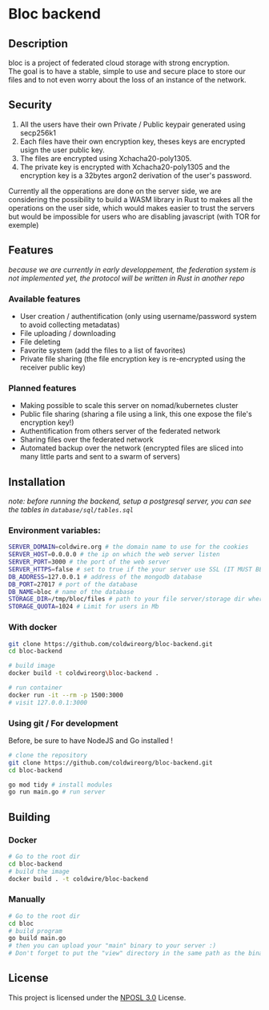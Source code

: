# Bloc backend
## Description

bloc is a project of federated cloud storage with strong encryption.<br>
The goal is to have a stable, simple to use and secure place to store our files and to not even worry about the loss of an instance of the network.

## Security

1. All the users have their own Private / Public keypair generated using secp256k1
2. Each files have their own encryption key, theses keys are encrypted usign the user public key.
3. The files are encrypted using Xchacha20-poly1305.
4. The private key is encrypted with Xchacha20-poly1305 and the encryption key is a 32bytes argon2 derivation of the user's password.

Currently all the opperations are done on the server side, we are considering the possibility to build a WASM library in Rust to makes all the operations on the user side, which would makes easier to trust the servers but would be impossible for users who are disabling javascript (with TOR for exemple)

## Features
*because we are currently in early developpement, the federation system is not implemented yet, the protocol will be written in Rust in another repo*

### Available features
- User creation / authentification (only using username/password system to avoid collecting metadatas)
- File uploading / downloading
- File deleting
- Favorite system (add the files to a list of favorites)
- Private file sharing (the file encryption key is re-encrypted using the receiver public key)

### Planned features
- Making possible to scale this server on nomad/kubernetes cluster 
- Public file sharing (sharing a file using a link, this one expose the file's encryption key!)
- Authentification from others server of the federated network
- Sharing files over the federated network
- Automated backup over the network (encrypted files are sliced into many little parts and sent to a swarm of servers)

## Installation

*note: before running the backend, setup a postgresql server, you can see the tables in `database/sql/tables.sql`*

### Environment variables:
```sh
SERVER_DOMAIN=coldwire.org # the domain name to use for the cookies 
SERVER_HOST=0.0.0.0 # the ip on which the web server listen
SERVER_PORT=3000 # the port of the web server
SERVER_HTTPS=false # set to true if the your server use SSL (IT MUST BE ACTIVATED IN PRODUCTION)
DB_ADDRESS=127.0.0.1 # address of the mongodb database
DB_PORT=27017 # port of the database
DB_NAME=bloc # name of the database
STORAGE_DIR=/tmp/bloc/files # path to your file server/storage dir where all the files will be put
STORAGE_QUOTA=1024 # Limit for users in Mb
```

### With docker
```sh
git clone https://github.com/coldwireorg/bloc-backend.git
cd bloc-backend

# build image
docker build -t coldwireorg\bloc-backend .

# run container
docker run -it --rm -p 1500:3000
# visit 127.0.0.1:3000
```

### Using git / For development

Before, be sure to have NodeJS and Go installed !

```sh
# clone the repository
git clone https://github.com/coldwireorg/bloc-backend.git
cd bloc-backend

go mod tidy # install modules
go run main.go # run server
```

## Building
### Docker

```sh
# Go to the root dir
cd bloc-backend
# build the image
docker build . -t coldwire/bloc-backend
```

### Manually
```sh
# Go to the root dir
cd bloc
# build program
go build main.go
# then you can upload your "main" binary to your server :)
# Don't forget to put the "view" directory in the same path as the binary, because then the front-end will not work
```

## License

This project is licensed under the [NPOSL 3.0](https://opensource.org/licenses/NPOSL-3.0) License.